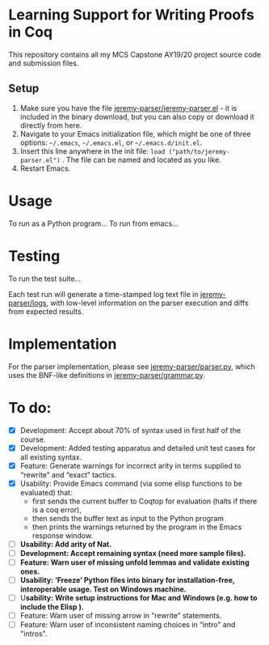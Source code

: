 # Learning Support for Writing Proofs in Coq
This repository contains all my MCS Capstone AY19/20 project source code and submission files. 

## Setup 
1. Make sure you have the file [jeremy-parser/jeremy-parser.el](jeremy-parser/jeremy-parser.el) - it is included in the binary download, but you can also copy or download it directly from here.
2. Navigate to your Emacs initialization file, which might be one of three options: `~/.emacs`, `~/.emacs.el`, or `~/.emacs.d/init.el`.
3. Insert this line anywhere in the init file: `load ("path/to/jeremy-parser.el")` . The file can be named and located as you like. 
4. Restart Emacs. 

# Usage
To run as a Python program...
To run from emacs...

# Testing
To run the test suite...

Each test run will generate a time-stamped log text file in
[jeremy-parser/logs](jeremy-parser/logs), with low-level information on the parser execution and diffs from expected results.

# Implementation
For the parser implementation, please see [jeremy-parser/parser.py](jeremy-parser/parser.py), which uses the BNF-like definitions in [jeremy-parser/grammar.py](jeremy-parser/grammar.py). 


# To do: 
- [X] Development: Accept about 70% of syntax used in first half of the course.
- [X] Development: Added testing apparatus and detailed unit test cases for all existing syntax.
- [X] Feature: Generate warnings for incorrect arity in terms supplied to “rewrite” and “exact” tactics.
- [X] Usability: Provide Emacs command (via some elisp functions to be evaluated) that:
  - first sends the current buffer to Coqtop for evaluation (halts if there is a coq error), 
  - then sends the buffer text as input to the Python program
  - then prints the warnings returned by the program in the Emacs response window.
- [ ] **Usability: Add arity of Nat.**
- [ ] **Development: Accept remaining syntax (need more sample files).**
- [ ] **Feature: Warn user of missing unfold lemmas and validate existing ones.**
- [ ] **Usability: ‘Freeze’ Python files into binary for installation-free, interoperable usage. Test on Windows machine.**
- [ ] U**sability: Write setup instructions for Mac and Windows (e.g. how to include the Elisp ).**
- [ ] Feature: Warn user of missing arrow in “rewrite” statements.
- [ ] Feature: Warn user of inconsistent naming choices in “intro" and "intros".
